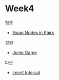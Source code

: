 
# Week4

형준
- [Swap Nodes in Pairs](https://leetcode.com/problems/swap-nodes-in-pairs/)

성원
- [Jump Game](https://leetcode.com/problems/jump-game/)

다은
- [Insert Interval](https://leetcode.com/problems/insert-interval/)
